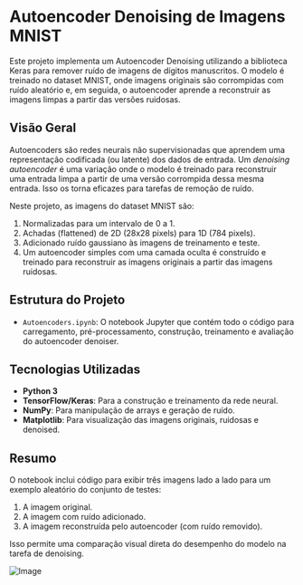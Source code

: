 # Autoencoder Denoising de Imagens MNIST

Este projeto implementa um Autoencoder Denoising utilizando a biblioteca Keras para remover ruído de imagens de dígitos manuscritos. O modelo é treinado no dataset MNIST, onde imagens originais são corrompidas com ruído aleatório e, em seguida, o autoencoder aprende a reconstruir as imagens limpas a partir das versões ruidosas.

## Visão Geral

Autoencoders são redes neurais não supervisionadas que aprendem uma representação codificada (ou latente) dos dados de entrada. Um *denoising autoencoder* é uma variação onde o modelo é treinado para reconstruir uma entrada limpa a partir de uma versão corrompida dessa mesma entrada. Isso os torna eficazes para tarefas de remoção de ruído.

Neste projeto, as imagens do dataset MNIST são:
1.  Normalizadas para um intervalo de 0 a 1.
2.  Achadas (flattened) de 2D (28x28 pixels) para 1D (784 pixels).
3.  Adicionado ruído gaussiano às imagens de treinamento e teste.
4.  Um autoencoder simples com uma camada oculta é construído e treinado para reconstruir as imagens originais a partir das imagens ruidosas.

## Estrutura do Projeto

* `Autoencoders.ipynb`: O notebook Jupyter que contém todo o código para carregamento, pré-processamento, construção, treinamento e avaliação do autoencoder denoiser.

## Tecnologias Utilizadas

* **Python 3**
* **TensorFlow/Keras**: Para a construção e treinamento da rede neural.
* **NumPy**: Para manipulação de arrays e geração de ruído.
* **Matplotlib**: Para visualização das imagens originais, ruidosas e denoised.

## Resumo

O notebook inclui código para exibir três imagens lado a lado para um exemplo aleatório do conjunto de testes:
1.  A imagem original.
2.  A imagem com ruído adicionado.
3.  A imagem reconstruída pelo autoencoder (com ruído removido).

Isso permite uma comparação visual direta do desempenho do modelo na tarefa de denoising.

![Image](https://github.com/user-attachments/assets/9cc6e173-d091-424a-b4b0-185dabc617ec)
